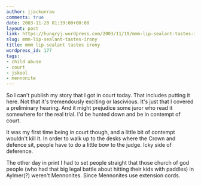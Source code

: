 ```yaml
---
author: jjackunrau
comments: true
date: 2003-11-20 01:39:00+00:00
layout: post
link: https://hungryj.wordpress.com/2003/11/19/mmm-lip-sealant-tastes-irony/
slug: mmm-lip-sealant-tastes-irony
title: mmm lip sealant tastes irony
wordpress_id: 177
tags:
- child abuse
- court
- jskool
- mennonite
---
```


So I can't publish my story that I got in court today.  That includes putting it here.  Not that it's tremendously exciting or lascivious.  It's just that I covered a preliminary hearing.  And it might prejudice some juror who read it somewhere for the real trial.  I'd be hunted down and be in contempt of court.

It was my first time being in court though, and a little bit of contempt wouldn't kill it.  In order to walk up to the desks where the Crown and defence sit, people have to do a little bow to the judge.  Icky side of deference.

The other day in print I had to set people straight that those church of god people (who had that big legal battle about hitting their kids with paddles) in Aylmer(?) weren't Mennonites.  Since Mennonites use extension cords.
